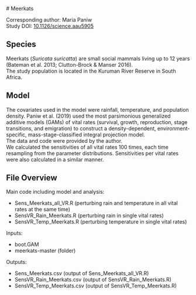 
# Meerkats

Corresponding author: Maria Paniw  
Study DOI: [10.1126/science.aau5905](https://www.science.org/doi/10.1126/science.aau5905)

## Species

Meerkats (_Suricata suricatta_) are small social mammals living up to 12 years (Bateman et al. 2013; Clutton-Brock & Manser 2016).  
The study population is located in the Kuruman River Reserve in South Africa.

## Model

The covariates used in the model were rainfall, temperature, and population density. Paniw et al. (2019) used the most parsimonious generalized additive models (GAMs) of vital rates (survival, growth, reproduction, stage transitions, and emigration) to construct a density-dependent, environment-specific, mass-stage-classified integral projection model.  
The data and code were provided by the author.  
We calculated the sensitivities of all vital rates 100 times, each time resampling from the parameter distributions. Sensitivities per vital rates were also calculated in a similar manner.

## File Overview

Main code including model and analysis:
- Sens_Meerkats_all_VR.R (perturbing rain and temperature in all vital rates at the same time)
- SensVR_Rain_Meerkats.R (perturbing rain in single vital rates)
- SensVR_Temp_Meerkats.R (perturbing temperature in single vital rates)

Inputs:
- boot.GAM
- meerkats-master (folder)

Outputs:
- Sens_Meerkats.csv (output of Sens_Meerkats_all_VR.R)
- SensVR_Rain_Meerkats.csv (output of SensVR_Rain_Meerkats.R)
- SensVR_Temp_Meerkats.csv (output of SensVR_Temp_Meerkats.R)
